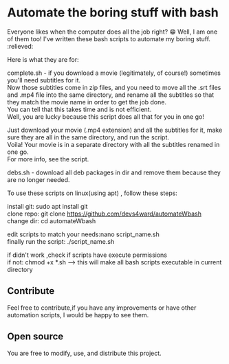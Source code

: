 <h1>Automate the boring stuff with bash</h1>
Everyone likes when the computer does all the job right? 😁     
Well, I am one of them too!     
I've written these bash scripts to automate my boring stuff. :relieved:

Here is what they are for:

complete.sh - if you download a movie (legitimately, of course!) sometimes you'll need subtitles for it.       
Now those subtitles come in zip files, and you need to move all the .srt files and .mp4 file into the same directory, and rename all the subtitles so that they match the movie name in order to get the job done.       
You can tell that this takes time and is not efficient.    
Well, you are lucky because this script does all that for you in one go!  

Just download your movie (.mp4 extension) and all the subtitles for it, make sure they are all in the same directory, and run the script.     
Voila! Your movie is in a separate directory with all the subtitles renamed in one go.       
For more info, see the script.

debs.sh - download all deb packages in dir and remove them because they are no longer needed.

To use these scripts on linux(using apt) , follow these steps:    

install git: sudo apt install git   
clone repo: git clone https://github.com/devs4ward/automateWbash    
change dir: cd automateWbash    

edit scripts to match your needs:nano script_name.sh    
finally run the script: ./script_name.sh     


if didn't work ,check if scripts have execute permissions       
if not:
chmod +x *.sh --> this will make all bash scripts executable in current directory 

<h2>Contribute</h2>         
Feel free to contribute,if you have any improvements or have other automation scripts, I would be happy to see them.

<h2>Open source</h2>     
You are free to modify, use, and distribute this project.
